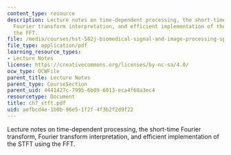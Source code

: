 ```yaml
---
content_type: resource
description: Lecture notes on time-dependent processing, the short-time Fourier transform,
  Fourier transform interpretation, and efficient implementation of the STFT using
  the FFT.
file: /media/courses/hst-582j-biomedical-signal-and-image-processing-spring-2007/aefbcd4e1b0b96e51f2f4f3b2f2d9f22_ch7_stft.pdf
file_type: application/pdf
learning_resource_types:
- Lecture Notes
license: https://creativecommons.org/licenses/by-nc-sa/4.0/
ocw_type: OCWFile
parent_title: Lecture Notes
parent_type: CourseSection
parent_uid: 4441427c-7995-6b09-6013-eca4f68a3ec4
resourcetype: Document
title: ch7_stft.pdf
uid: aefbcd4e-1b0b-96e5-1f2f-4f3b2f2d9f22
---
```

Lecture notes on time-dependent processing, the short-time Fourier transform, Fourier transform interpretation, and efficient implementation of the STFT using the FFT.